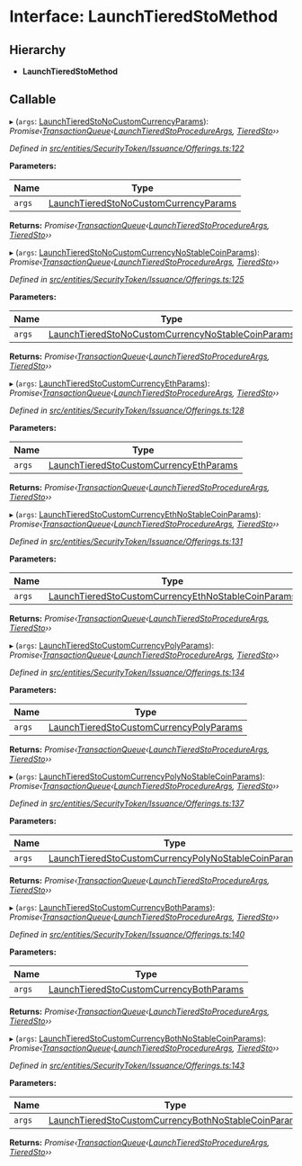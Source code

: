 # Interface: LaunchTieredStoMethod

## Hierarchy

- **LaunchTieredStoMethod**

## Callable

▸ (`args`: [LaunchTieredStoNoCustomCurrencyParams](_entities_securitytoken_issuance_offerings_.launchtieredstonocustomcurrencyparams.md)): _Promise‹[TransactionQueue](../classes/_entities_transactionqueue_.transactionqueue.md)‹[LaunchTieredStoProcedureArgs](_types_index_.launchtieredstoprocedureargs.md), [TieredSto](../classes/_entities_tieredsto_.tieredsto.md)››_

_Defined in [src/entities/SecurityToken/Issuance/Offerings.ts:122](https://github.com/PolymathNetwork/polymath-sdk/blob/660aba8/src/entities/SecurityToken/Issuance/Offerings.ts#L122)_

**Parameters:**

| Name   | Type                                                                                                                          |
| ------ | ----------------------------------------------------------------------------------------------------------------------------- |
| `args` | [LaunchTieredStoNoCustomCurrencyParams](_entities_securitytoken_issuance_offerings_.launchtieredstonocustomcurrencyparams.md) |

**Returns:** _Promise‹[TransactionQueue](../classes/_entities_transactionqueue_.transactionqueue.md)‹[LaunchTieredStoProcedureArgs](_types_index_.launchtieredstoprocedureargs.md), [TieredSto](../classes/_entities_tieredsto_.tieredsto.md)››_

▸ (`args`: [LaunchTieredStoNoCustomCurrencyNoStableCoinParams](_entities_securitytoken_issuance_offerings_.launchtieredstonocustomcurrencynostablecoinparams.md)): _Promise‹[TransactionQueue](../classes/_entities_transactionqueue_.transactionqueue.md)‹[LaunchTieredStoProcedureArgs](_types_index_.launchtieredstoprocedureargs.md), [TieredSto](../classes/_entities_tieredsto_.tieredsto.md)››_

_Defined in [src/entities/SecurityToken/Issuance/Offerings.ts:125](https://github.com/PolymathNetwork/polymath-sdk/blob/660aba8/src/entities/SecurityToken/Issuance/Offerings.ts#L125)_

**Parameters:**

| Name   | Type                                                                                                                                                  |
| ------ | ----------------------------------------------------------------------------------------------------------------------------------------------------- |
| `args` | [LaunchTieredStoNoCustomCurrencyNoStableCoinParams](_entities_securitytoken_issuance_offerings_.launchtieredstonocustomcurrencynostablecoinparams.md) |

**Returns:** _Promise‹[TransactionQueue](../classes/_entities_transactionqueue_.transactionqueue.md)‹[LaunchTieredStoProcedureArgs](_types_index_.launchtieredstoprocedureargs.md), [TieredSto](../classes/_entities_tieredsto_.tieredsto.md)››_

▸ (`args`: [LaunchTieredStoCustomCurrencyEthParams](_entities_securitytoken_issuance_offerings_.launchtieredstocustomcurrencyethparams.md)): _Promise‹[TransactionQueue](../classes/_entities_transactionqueue_.transactionqueue.md)‹[LaunchTieredStoProcedureArgs](_types_index_.launchtieredstoprocedureargs.md), [TieredSto](../classes/_entities_tieredsto_.tieredsto.md)››_

_Defined in [src/entities/SecurityToken/Issuance/Offerings.ts:128](https://github.com/PolymathNetwork/polymath-sdk/blob/660aba8/src/entities/SecurityToken/Issuance/Offerings.ts#L128)_

**Parameters:**

| Name   | Type                                                                                                                            |
| ------ | ------------------------------------------------------------------------------------------------------------------------------- |
| `args` | [LaunchTieredStoCustomCurrencyEthParams](_entities_securitytoken_issuance_offerings_.launchtieredstocustomcurrencyethparams.md) |

**Returns:** _Promise‹[TransactionQueue](../classes/_entities_transactionqueue_.transactionqueue.md)‹[LaunchTieredStoProcedureArgs](_types_index_.launchtieredstoprocedureargs.md), [TieredSto](../classes/_entities_tieredsto_.tieredsto.md)››_

▸ (`args`: [LaunchTieredStoCustomCurrencyEthNoStableCoinParams](_entities_securitytoken_issuance_offerings_.launchtieredstocustomcurrencyethnostablecoinparams.md)): _Promise‹[TransactionQueue](../classes/_entities_transactionqueue_.transactionqueue.md)‹[LaunchTieredStoProcedureArgs](_types_index_.launchtieredstoprocedureargs.md), [TieredSto](../classes/_entities_tieredsto_.tieredsto.md)››_

_Defined in [src/entities/SecurityToken/Issuance/Offerings.ts:131](https://github.com/PolymathNetwork/polymath-sdk/blob/660aba8/src/entities/SecurityToken/Issuance/Offerings.ts#L131)_

**Parameters:**

| Name   | Type                                                                                                                                                    |
| ------ | ------------------------------------------------------------------------------------------------------------------------------------------------------- |
| `args` | [LaunchTieredStoCustomCurrencyEthNoStableCoinParams](_entities_securitytoken_issuance_offerings_.launchtieredstocustomcurrencyethnostablecoinparams.md) |

**Returns:** _Promise‹[TransactionQueue](../classes/_entities_transactionqueue_.transactionqueue.md)‹[LaunchTieredStoProcedureArgs](_types_index_.launchtieredstoprocedureargs.md), [TieredSto](../classes/_entities_tieredsto_.tieredsto.md)››_

▸ (`args`: [LaunchTieredStoCustomCurrencyPolyParams](_entities_securitytoken_issuance_offerings_.launchtieredstocustomcurrencypolyparams.md)): _Promise‹[TransactionQueue](../classes/_entities_transactionqueue_.transactionqueue.md)‹[LaunchTieredStoProcedureArgs](_types_index_.launchtieredstoprocedureargs.md), [TieredSto](../classes/_entities_tieredsto_.tieredsto.md)››_

_Defined in [src/entities/SecurityToken/Issuance/Offerings.ts:134](https://github.com/PolymathNetwork/polymath-sdk/blob/660aba8/src/entities/SecurityToken/Issuance/Offerings.ts#L134)_

**Parameters:**

| Name   | Type                                                                                                                              |
| ------ | --------------------------------------------------------------------------------------------------------------------------------- |
| `args` | [LaunchTieredStoCustomCurrencyPolyParams](_entities_securitytoken_issuance_offerings_.launchtieredstocustomcurrencypolyparams.md) |

**Returns:** _Promise‹[TransactionQueue](../classes/_entities_transactionqueue_.transactionqueue.md)‹[LaunchTieredStoProcedureArgs](_types_index_.launchtieredstoprocedureargs.md), [TieredSto](../classes/_entities_tieredsto_.tieredsto.md)››_

▸ (`args`: [LaunchTieredStoCustomCurrencyPolyNoStableCoinParams](_entities_securitytoken_issuance_offerings_.launchtieredstocustomcurrencypolynostablecoinparams.md)): _Promise‹[TransactionQueue](../classes/_entities_transactionqueue_.transactionqueue.md)‹[LaunchTieredStoProcedureArgs](_types_index_.launchtieredstoprocedureargs.md), [TieredSto](../classes/_entities_tieredsto_.tieredsto.md)››_

_Defined in [src/entities/SecurityToken/Issuance/Offerings.ts:137](https://github.com/PolymathNetwork/polymath-sdk/blob/660aba8/src/entities/SecurityToken/Issuance/Offerings.ts#L137)_

**Parameters:**

| Name   | Type                                                                                                                                                      |
| ------ | --------------------------------------------------------------------------------------------------------------------------------------------------------- |
| `args` | [LaunchTieredStoCustomCurrencyPolyNoStableCoinParams](_entities_securitytoken_issuance_offerings_.launchtieredstocustomcurrencypolynostablecoinparams.md) |

**Returns:** _Promise‹[TransactionQueue](../classes/_entities_transactionqueue_.transactionqueue.md)‹[LaunchTieredStoProcedureArgs](_types_index_.launchtieredstoprocedureargs.md), [TieredSto](../classes/_entities_tieredsto_.tieredsto.md)››_

▸ (`args`: [LaunchTieredStoCustomCurrencyBothParams](_entities_securitytoken_issuance_offerings_.launchtieredstocustomcurrencybothparams.md)): _Promise‹[TransactionQueue](../classes/_entities_transactionqueue_.transactionqueue.md)‹[LaunchTieredStoProcedureArgs](_types_index_.launchtieredstoprocedureargs.md), [TieredSto](../classes/_entities_tieredsto_.tieredsto.md)››_

_Defined in [src/entities/SecurityToken/Issuance/Offerings.ts:140](https://github.com/PolymathNetwork/polymath-sdk/blob/660aba8/src/entities/SecurityToken/Issuance/Offerings.ts#L140)_

**Parameters:**

| Name   | Type                                                                                                                              |
| ------ | --------------------------------------------------------------------------------------------------------------------------------- |
| `args` | [LaunchTieredStoCustomCurrencyBothParams](_entities_securitytoken_issuance_offerings_.launchtieredstocustomcurrencybothparams.md) |

**Returns:** _Promise‹[TransactionQueue](../classes/_entities_transactionqueue_.transactionqueue.md)‹[LaunchTieredStoProcedureArgs](_types_index_.launchtieredstoprocedureargs.md), [TieredSto](../classes/_entities_tieredsto_.tieredsto.md)››_

▸ (`args`: [LaunchTieredStoCustomCurrencyBothNoStableCoinParams](_entities_securitytoken_issuance_offerings_.launchtieredstocustomcurrencybothnostablecoinparams.md)): _Promise‹[TransactionQueue](../classes/_entities_transactionqueue_.transactionqueue.md)‹[LaunchTieredStoProcedureArgs](_types_index_.launchtieredstoprocedureargs.md), [TieredSto](../classes/_entities_tieredsto_.tieredsto.md)››_

_Defined in [src/entities/SecurityToken/Issuance/Offerings.ts:143](https://github.com/PolymathNetwork/polymath-sdk/blob/660aba8/src/entities/SecurityToken/Issuance/Offerings.ts#L143)_

**Parameters:**

| Name   | Type                                                                                                                                                      |
| ------ | --------------------------------------------------------------------------------------------------------------------------------------------------------- |
| `args` | [LaunchTieredStoCustomCurrencyBothNoStableCoinParams](_entities_securitytoken_issuance_offerings_.launchtieredstocustomcurrencybothnostablecoinparams.md) |

**Returns:** _Promise‹[TransactionQueue](../classes/_entities_transactionqueue_.transactionqueue.md)‹[LaunchTieredStoProcedureArgs](_types_index_.launchtieredstoprocedureargs.md), [TieredSto](../classes/_entities_tieredsto_.tieredsto.md)››_
